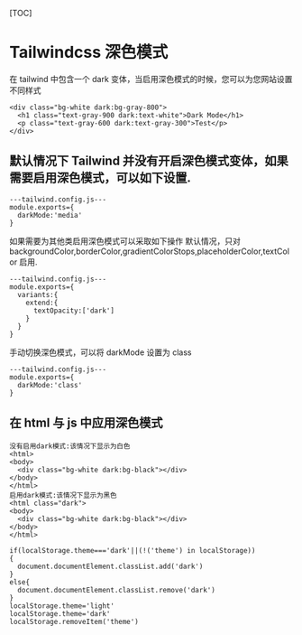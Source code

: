 [TOC]

# Tailwindcss 深色模式

在 tailwind 中包含一个 dark 变体，当启用深色模式的时候，您可以为您网站设置不同样式

```
<div class="bg-white dark:bg-gray-800">
  <h1 class="text-gray-900 dark:text-white">Dark Mode</h1>
  <p class="text-gray-600 dark:text-gray-300">Test</p>
</div>
```

## 默认情况下 Tailwind 并没有开启深色模式变体，如果需要启用深色模式，可以如下设置.

```
---tailwind.config.js---
module.exports={
  darkMode:'media'
}
```

如果需要为其他类启用深色模式可以采取如下操作
默认情况，只对 backgroundColor,borderColor,gradientColorStops,placeholderColor,textColor 启用.

```
---tailwind.config.js---
module.exports={
  variants:{
    extend:{
      textOpacity:['dark']
    }
  }
}
```

手动切换深色模式，可以将 darkMode 设置为 class

```
---tailwind.config.js---
module.exports={
  darkMode:'class'
}
```

## 在 html 与 js 中应用深色模式

```
没有启用dark模式:该情况下显示为白色
<html>
<body>
  <div class="bg-white dark:bg-black"></div>
</body>
</html>
启用dark模式:该情况下显示为黑色
<html class="dark">
<body>
  <div class="bg-white dark:bg-black"></div>
</body>
</html>
```

```
if(localStorage.theme==='dark'||(!('theme') in localStorage))
{
  document.documentElement.classList.add('dark')
}
else{
  document.documentElement.classList.remove('dark')
}
localStorage.theme='light'
localStorage.theme='dark'
localStorage.removeItem('theme')
```
